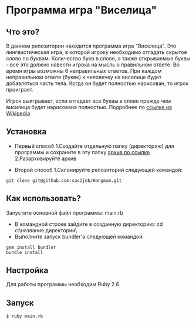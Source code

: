 # Программа игра "Виселица"

## Что это?

В данном репозитории находится программа игра "Виселица". Это лингвистическая игра, в которой игроку необходимо отгадать скрытое слово по буквам.
Количество букв в слове, а также открываемые буквы - все это должно навести игрока на мысль о правильном ответе. Во время игры возможны 6 неправильных ответов. При каждом неправильном ответе (букве) к человечку на виселице будет добавляться часть тела. Когда он будет полностью нарисован, то игрок проиграет.

Игрок выигрывает, если отгадает все буквы в слове прежде чем висилица будет нарисована полностью.
Подробнее по [ссылке на Wikipedia](https://ru.wikipedia.org/wiki/%D0%92%D0%B8%D1%81%D0%B5%D0%BB%D0%B8%D1%86%D0%B0_(%D0%B8%D0%B3%D1%80%D0%B0))

## Установка

* Первый способ
    1.Создайте отдельную папку (директорию) для программы и сохраните в эту папку [архив по ссылке](https://github.com/sas2job/Hangman/archive/master.zip)
    2.Разархивируйте архив
    
* Второй способ
    1.Склонируйте репозиторий следующей командой:
```
git clone git@github.com:sas2job/Hangman.git
```


## Как использовать?

Запустите основной файл программы: main.rb
* В командной строке зайдите в созданную директорию: cd c:\название директории\
* Выполните запуск bundler'a следующей командой:
```
gem install bundler
bundle install
```

## Настройка

Для работы программы необходим Ruby 2.6

## Запуск

```
$ ruby main.rb
```
